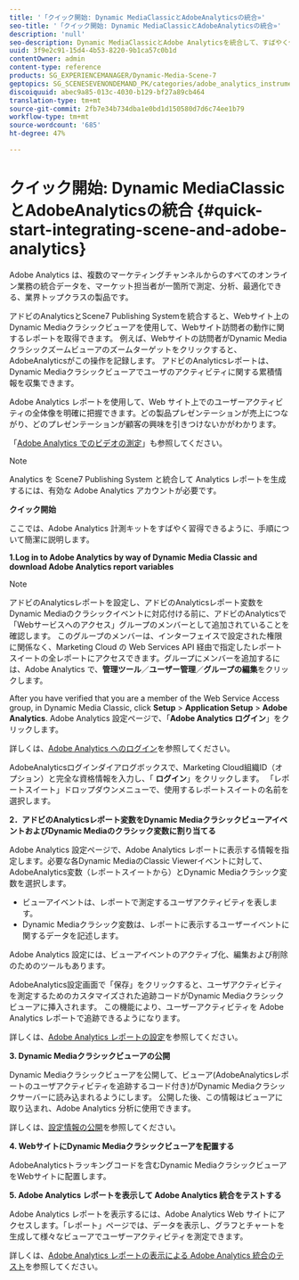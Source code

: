```yaml
---
title: '「クイック開始: Dynamic MediaClassicとAdobeAnalyticsの統合»'
seo-title: '「クイック開始: Dynamic MediaClassicとAdobeAnalyticsの統合»'
description: 'null'
seo-description: Dynamic MediaClassicとAdobe Analyticsを統合して、すばやく作業を始めるのに役立つ概要とクイック開始です。
uuid: 3f9e2c91-15d4-4b53-8220-9b1ca57c0b1d
contentOwner: admin
content-type: reference
products: SG_EXPERIENCEMANAGER/Dynamic-Media-Scene-7
geptopics: SG_SCENESEVENONDEMAND_PK/categories/adobe_analytics_instrumentation_kit
discoiquuid: abec9a85-013c-4030-b129-bf27a89cb464
translation-type: tm+mt
source-git-commit: 2fb7e34b734dba1e0bd1d150580d7d6c74ee1b79
workflow-type: tm+mt
source-wordcount: '685'
ht-degree: 47%

---
```



# クイック開始: Dynamic MediaClassicとAdobeAnalyticsの統合 {#quick-start-integrating-scene-and-adobe-analytics}

Adobe Analytics は、複数のマーケティングチャンネルからのすべてのオンライン業務の統合データを、マーケット担当者が一箇所で測定、分析、最適化できる、業界トップクラスの製品です。

アドビのAnalyticsとScene7 Publishing Systemを統合すると、Webサイト上のDynamic Mediaクラシックビューアを使用して、Webサイト訪問者の動作に関するレポートを取得できます。 例えば、Webサイトの訪問者がDynamic Mediaクラシックズームビューアのズームターゲットをクリックすると、AdobeAnalyticsがこの操作を記録します。 アドビのAnalyticsレポートは、Dynamic Mediaクラシックビューアでユーザのアクティビティに関する累積情報を収集できます。

Adobe Analytics レポートを使用して、Web サイト上でのユーザーアクティビティの全体像を明確に把握できます。どの製品プレゼンテーションが売上につながり、どのプレゼンテーションが顧客の興味を引きつけないかがわかります。

「[Adobe Analytics でのビデオの測定](https://docs.adobe.com/content/help/en/media-analytics/using/media-overview.html)」も参照してください。

>[!NOTE]
>
>Analytics を Scene7 Publishing System と統合して Analytics レポートを生成するには、有効な Adobe Analytics アカウントが必要です。

**クイック開始**

ここでは、Adobe Analytics 計測キットをすばやく習得できるように、手順について簡潔に説明します。

**1.Log in to Adobe Analytics by way of Dynamic Media Classic and download Adobe Analytics report variables**

>[!NOTE]
>
>アドビのAnalyticsレポートを設定し、アドビのAnalyticsレポート変数をDynamic Mediaのクラシックイベントに対応付ける前に、アドビのAnalyticsで「Webサービスへのアクセス」グループのメンバーとして追加されていることを確認します。 このグループのメンバーは、インターフェイスで設定された権限に関係なく、Marketing Cloud の Web Services API 経由で指定したレポートスイートの全レポートにアクセスできます。グループにメンバーを追加するには、Adobe Analytics で、**管理ツール**／**ユーザー管理**／**グループの編集**&#x200B;をクリックします。

After you have verified that you are a member of the Web Service Access group, in Dynamic Media Classic, click **Setup** > **Application Setup** > **Adobe Analytics**. Adobe Analytics 設定ページで、「**Adobe Analytics ログイン**」をクリックします。

詳しくは、[Adobe Analytics へのログイン](log-analytics.md#log_in_to_adobe_analytics)を参照してください。

AdobeAnalyticsログインダイアログボックスで、Marketing Cloud組織ID（オプション）と完全な資格情報を入力し、「 **ログイン**」をクリックします。 「レポートスイート」ドロップダウンメニューで、使用するレポートスイートの名前を選択します。

**2．アドビのAnalyticsレポート変数をDynamic MediaクラシックビューアイベントおよびDynamic Mediaのクラシック変数に割り当てる**

Adobe Analytics 設定ページで、Adobe Analytics レポートに表示する情報を指定します。必要な各Dynamic MediaのClassic Viewerイベントに対して、AdobeAnalytics変数（レポートスイートから）とDynamic Mediaクラシック変数を選択します。

* ビューアイベントは、レポートで測定するユーザアクティビティを表します。
* Dynamic Mediaクラシック変数は、レポートに表示するユーザーイベントに関するデータを記述します。

Adobe Analytics 設定には、ビューアイベントのアクティブ化、編集および削除のためのツールもあります。

AdobeAnalytics設定画面で「保存」をクリックすると、ユーザアクティビティを測定するためのカスタマイズされた追跡コードがDynamic Mediaクラシックビューアに挿入されます。 この機能により、ユーザーアクティビティを Adobe Analytics レポートで追跡できるようになります。

詳しくは、[Adobe Analytics レポートの設定](configuring-analytics-reports.md#configuring_adobe_analytics_reports)を参照してください。

**3. Dynamic Mediaクラシックビューアの公開**

Dynamic Mediaクラシックビューアを公開して、ビューア(AdobeAnalyticsレポートのユーザアクティビティを追跡するコード付き)がDynamic Mediaクラシックサーバーに読み込まれるようにします。 公開した後、この情報はビューアに取り込まれ、Adobe Analytics 分析に使用できます。

詳しくは、[設定情報の公開](publishing-analytics-configuration-information.md#publishing_adobe_analytics_configuration_information)を参照してください。

**4. WebサイトにDynamic Mediaクラシックビューアを配置する**

AdobeAnalyticsトラッキングコードを含むDynamic MediaクラシックビューアをWebサイトに配置します。

**5. Adobe Analytics レポートを表示して Adobe Analytics 統合をテストする**

Adobe Analytics レポートを表示するには、Adobe Analytics Web サイトにアクセスします。「レポート」ページでは、データを表示し、グラフとチャートを生成して様々なビューアでユーザーアクティビティを測定できます。

詳しくは、[Adobe Analytics レポートの表示による Adobe Analytics 統合のテスト](testing-integration-viewing-analytics-report.md#testing_the_integration_by_viewing_an_adobe_analytics_report)を参照してください。
